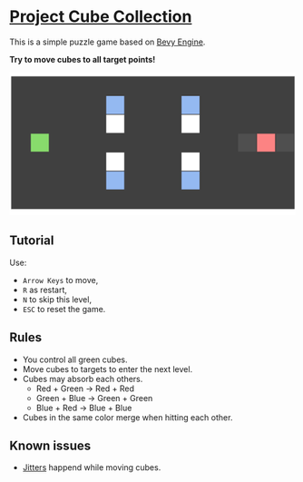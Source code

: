 # [Project Cube Collection](https://wiryls.github.io/cube-collection/)

This is a simple puzzle game based on [Bevy Engine](https://github.com/bevyengine/bevy).

**Try to move cubes to all target points!**

![level-preview](./docs/images/level-preview.gif)

## Tutorial

Use:

- `Arrow Keys` to move,
- `R` as restart,
- `N` to skip this level,
- `ESC` to reset the game.

## Rules

- You control all green cubes.
- Move cubes to targets to enter the next level.
- Cubes may absorb each others.
   - Red + Green -> Red + Red
   - Green + Blue -> Green + Green
   - Blue + Red -> Blue + Blue
- Cubes in the same color merge when hitting each other.

## Known issues

- [Jitters](https://github.com/bevyengine/bevy/issues/4669) happend while moving cubes.
